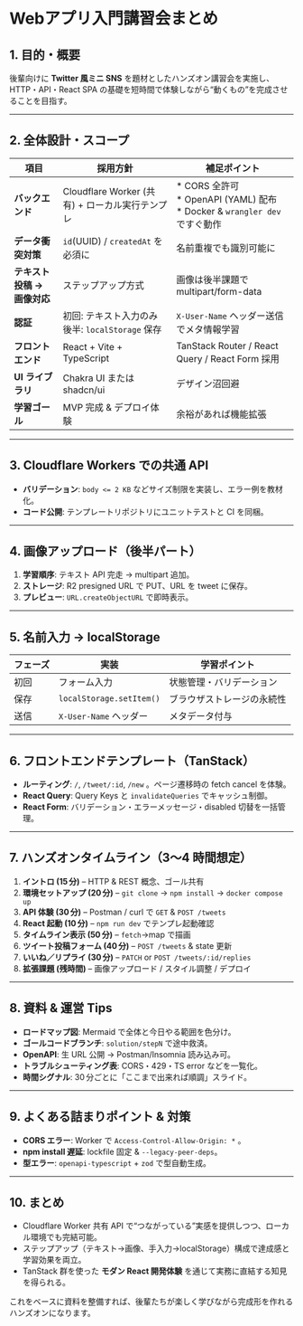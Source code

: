 # Webアプリ入門講習会まとめ

## 1. 目的・概要

後輩向けに **Twitter 風ミニ SNS** を題材としたハンズオン講習会を実施し、HTTP・API・React SPA の基礎を短時間で体験しながら“動くもの”を完成させることを目指す。

---

## 2. 全体設計・スコープ

| 項目                | 採用方針                                  | 補足ポイント                                                                  |
| ----------------- | ------------------------------------- | ----------------------------------------------------------------------- |
| **バックエンド**        | Cloudflare Worker (共有) + ローカル実行テンプレ   | \* CORS 全許可<br>\* OpenAPI (YAML) 配布<br>\* Docker & `wrangler dev` ですぐ動作 |
| **データ衝突対策**       | `id`(UUID) / `createdAt` を必須に         | 名前重複でも識別可能に                                                             |
| **テキスト投稿 → 画像対応** | ステップアップ方式                             | 画像は後半課題で multipart/form-data                                            |
| **認証**            | 初回: テキスト入力のみ<br>後半: `localStorage` 保存 | `X-User-Name` ヘッダー送信でメタ情報学習                                             |
| **フロントエンド**       | React + Vite + TypeScript             | TanStack Router / React Query / React Form 採用                           |
| **UI ライブラリ**      | Chakra UI または shadcn/ui               | デザイン沼回避                                                                 |
| **学習ゴール**         | MVP 完成 & デプロイ体験                       | 余裕があれば機能拡張                                                              |

---

## 3. Cloudflare Workers での共通 API

* **バリデーション**: `body <= 2 KB` などサイズ制限を実装し、エラー例を教材化。
* **コード公開**: テンプレートリポジトリにユニットテストと CI を同梱。

---

## 4. 画像アップロード（後半パート）

1. **学習順序**: テキスト API 完走 → multipart 追加。
2. **ストレージ**: R2 presigned URL で PUT、URL を tweet に保存。
3. **プレビュー**: `URL.createObjectURL` で即時表示。

---

## 5. 名前入力 → localStorage

| フェーズ | 実装                       | 学習ポイント        |
| ---- | ------------------------ | ------------- |
| 初回   | フォーム入力                   | 状態管理・バリデーション  |
| 保存   | `localStorage.setItem()` | ブラウザストレージの永続性 |
| 送信   | `X-User-Name` ヘッダー       | メタデータ付与       |

---

## 6. フロントエンドテンプレート（TanStack）

* **ルーティング**: `/`, `/tweet/:id`, `/new` 。ページ遷移時の fetch cancel を体験。
* **React Query**: Query Keys と `invalidateQueries` でキャッシュ制御。
* **React Form**: バリデーション・エラーメッセージ・disabled 切替を一括管理。

---

## 7. ハンズオンタイムライン（3〜4 時間想定）

1. **イントロ (15 分)** – HTTP & REST 概念、ゴール共有
2. **環境セットアップ (20 分)** – `git clone` → `npm install` → `docker compose up`
3. **API 体験 (30 分)** – Postman / curl で `GET` & `POST /tweets`
4. **React 起動 (10 分)** – `npm run dev` でテンプレ起動確認
5. **タイムライン表示 (50 分)** – `fetch`→map で描画
6. **ツイート投稿フォーム (40 分)** – `POST /tweets` & state 更新
7. **いいね／リプライ (30 分)** – `PATCH` or `POST /tweets/:id/replies`
8. **拡張課題 (残時間)** – 画像アップロード / スタイル調整 / デプロイ

---

## 8. 資料 & 運営 Tips

* **ロードマップ図**: Mermaid で全体と今日やる範囲を色分け。
* **ゴールコードブランチ**: `solution/stepN` で途中救済。
* **OpenAPI**: 生 URL 公開 → Postman/Insomnia 読み込み可。
* **トラブルシューティング表**: CORS・429・TS error などを一覧化。
* **時間シグナル**: 30 分ごとに「ここまで出来れば順調」スライド。

---

## 9. よくある詰まりポイント & 対策

* **CORS エラー**: Worker で `Access-Control-Allow-Origin: *` 。
* **npm install 遅延**: lockfile 固定 & `--legacy-peer-deps`。
* **型エラー**: `openapi-typescript` + `zod` で型自動生成。

---

## 10. まとめ

* Cloudflare Worker 共有 API で“つながっている”実感を提供しつつ、ローカル環境でも完結可能。
* ステップアップ（テキスト→画像、手入力→localStorage）構成で達成感と学習効果を両立。
* TanStack 群を使った **モダン React 開発体験** を通じて実務に直結する知見を得られる。

これをベースに資料を整備すれば、後輩たちが楽しく学びながら完成形を作れるハンズオンになります。
